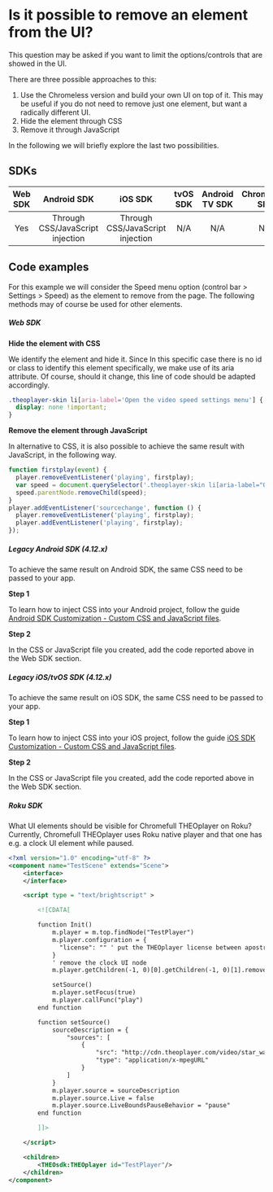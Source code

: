 # Is it possible to remove an element from the UI?

This question may be asked if you want to limit the options/controls that are showed in the UI.

There are three possible approaches to this:

1. Use the Chromeless version and build your own UI on top of it. This may be useful if you do not need to remove just one element, but want a radically different UI.
2. Hide the element through CSS
3. Remove it through JavaScript

In the following we will briefly explore the last two possibilities.

## SDKs

| Web SDK |           Android SDK            |             iOS SDK              | tvOS SDK | Android TV SDK | Chromecast SDK |
| :-----: | :------------------------------: | :------------------------------: | :------: | :------------: | :------------: |
|   Yes   | Through CSS/JavaScript injection | Through CSS/JavaScript injection |   N/A    |      N/A       |      N/A       |

## Code examples

For this example we will consider the Speed menu option (control bar > Settings > Speed) as the element to remove from the page. The following methods may of course be used for other elements.

##### Web SDK

**Hide the element with CSS**

We identify the element and hide it. Since In this specific case there is no id or class to identify this element specifically, we make use of its aria attribute. Of course, should it change, this line of code should be adapted accordingly.

```css
.theoplayer-skin li[aria-label='Open the video speed settings menu'] {
  display: none !important;
}
```

**Remove the element through JavaScript**

In alternative to CSS, it is also possible to achieve the same result with JavaScript, in the following way.

```js
function firstplay(event) {
  player.removeEventListener('playing', firstplay);
  var speed = document.querySelector('.theoplayer-skin li[aria-label="Open the video speed settings menu"]');
  speed.parentNode.removeChild(speed);
}
player.addEventListener('sourcechange', function () {
  player.removeEventListener('playing', firstplay);
  player.addEventListener('playing', firstplay);
});
```

##### Legacy Android SDK (4.12.x)

To achieve the same result on Android SDK, the same CSS need to be passed to your app.

**Step 1**

To learn how to inject CSS into your Android project, follow the guide [Android SDK Customization - Custom CSS and JavaScript files](../../../version-v4/faq/01-how-to-add-css-or-javascript-files-to-android-ios.md).

**Step 2**

In the CSS or JavaScript file you created, add the code reported above in the Web SDK section.

##### Legacy iOS/tvOS SDK (4.12.x)

To achieve the same result on iOS SDK, the same CSS need to be passed to your app.

**Step 1**

To learn how to inject CSS into your iOS project, follow the guide [iOS SDK Customization - Custom CSS and JavaScript files](../../../version-v4/faq/01-how-to-add-css-or-javascript-files-to-android-ios.md).

**Step 2**

In the CSS or JavaScript file you created, add the code reported above in the Web SDK section.

##### Roku SDK

What UI elements should be visible for Chromefull THEOplayer on Roku? Currently, Chromefull THEOplayer uses Roku native player and that one has e.g. a clock UI element while paused.

```xml
<?xml version="1.0" encoding="utf-8" ?>
<component name="TestScene" extends="Scene">
    <interface>
    </interface>

    <script type = "text/brightscript" >

        <![CDATA[

        function Init()
            m.player = m.top.findNode("TestPlayer")
            m.player.configuration = {
              "license": "" ' put the THEOplayer license between apostrophes
            }
            ' remove the clock UI node
            m.player.getChildren(-1, 0)[0].getChildren(-1, 0)[1].removeChildIndex(11)

            setSource()
            m.player.setFocus(true)
            m.player.callFunc("play")
        end function

        function setSource()
            sourceDescription = {
                "sources": [
                    {
                        "src": "http://cdn.theoplayer.com/video/star_wars_episode_vii-the_force_awakens_official_comic-con_2015_reel_(2015)/index.m3u8",
                        "type": "application/x-mpegURL"
                    }
                ]
            }
            m.player.source = sourceDescription
            m.player.source.Live = false
            m.player.source.LiveBoundsPauseBehavior = "pause"
        end function

        ]]>

    </script>

    <children>
	    <THEOsdk:THEOplayer id="TestPlayer"/>
    </children>
</component>
```
